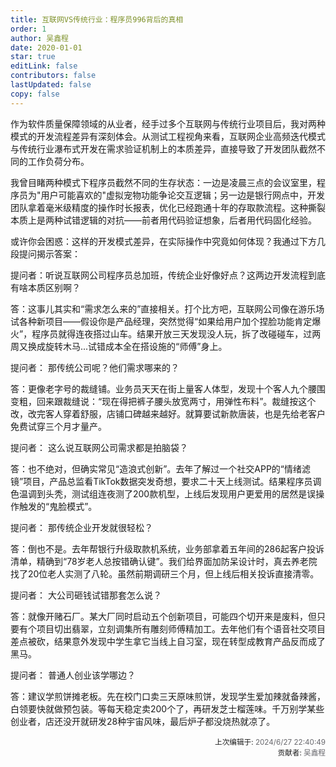 ```yaml
---
title: 互联网VS传统行业：程序员996背后的真相
order: 1
author: 吴鑫程
date: 2020-01-01
star: true
editLink: false
contributors: false
lastUpdated: false
copy: false
---
```

作为软件质量保障领域的从业者，经手过多个互联网与传统行业项目后，我对两种模式的开发流程差异有深刻体会。从测试工程视角来看，互联网企业高频迭代模式与传统行业瀑布式开发在需求验证机制上的本质差异，直接导致了开发团队截然不同的工作负荷分布。

我曾目睹两种模式下程序员截然不同的生存状态：一边是凌晨三点的会议室里，程序员为"用户可能喜欢的"虚拟宠物功能争论交互逻辑；另一边是银行网点中，开发团队拿着毫米级精度的操作时长报表，优化已经跑通十年的存取款流程。这种撕裂本质上是两种试错逻辑的对抗——前者用代码验证想象，后者用代码固化经验。

或许你会困惑：这样的开发模式差异，在实际操作中究竟如何体现？我通过下方几段提问揭示答案：

提问者：​ 听说互联网公司程序员总加班，传统企业好像好点？这两边开发流程到底有啥本质区别啊？

答：​ 这事儿其实和“需求怎么来的”直接相关。打个比方吧，互联网公司像在游乐场试各种新项目——假设你是产品经理，突然觉得“如果给用户加个捏脸功能肯定爆火”，程序员就得连夜搭过山车。结果开放三天发现没人玩，拆了改碰碰车，过两周又换成旋转木马...试错成本全在搭设施的“师傅”身上。

提问者：​ 那传统公司呢？他们需求哪来的？

答：​ 更像老字号的裁缝铺。业务员天天在街上量客人体型，发现十个客人九个腰围变粗，回来跟裁缝说：“现在得把裤子腰头放宽两寸，用弹性布料”。裁缝按这个改，改完客人穿着舒服，店铺口碑越来越好。就算要试新款唐装，也是先给老客户免费试穿三个月才量产。

提问者：​ 这么说互联网公司需求都是拍脑袋？

答：​ 也不绝对，但确实常见“造浪式创新”。去年了解过一个社交APP的“情绪滤镜”项目，产品总监看TikTok数据突发奇想，要求二十天上线测试。结果程序员调色温调到头秃，测试组连夜测了200款机型，上线后发现用户更爱用的居然是误操作触发的“鬼脸模式”。

提问者：​ 那传统企业开发就很轻松？

答：​ 倒也不是。去年帮银行升级取款机系统，业务部拿着五年间的286起客户投诉清单，精确到“78岁老人总按错确认键”。我们给界面加防呆设计时，真去养老院找了20位老人实测了八轮。虽然前期调研三个月，但上线后相关投诉直接清零。

提问者：​ 大公司砸钱试错那套怎么说？

答：​ 就像开赌石厂。某大厂同时启动五个创新项目，可能四个切开来是废料，但只要有个项目切出翡翠，立刻调集所有雕刻师傅精加工。去年他们有个语音社交项目差点被砍，结果意外发现中学生拿它当线上自习室，现在转型成教育产品反而成了黑马。

提问者：​ 普通人创业该学哪边？

答：​ 建议学煎饼摊老板。先在校门口卖三天原味煎饼，发现学生爱加辣就备辣酱，白领要快就做预包装。等每天稳定卖200个了，再研发芝士榴莲味。千万别学某些创业者，店还没开就研发28种宇宙风味，最后炉子都没烧热就凉了。




















<div style="float: right; text-align: right;">
  <sub>上次编辑于: <span style="color: rgba(60, 60, 67, 0.78);">2024/6/27 22:40:49</span></sub><br>
  <sub>贡献者: <span style="color: rgba(60, 60, 67, 0.78);">吴鑫程</span></sub>
</div>

